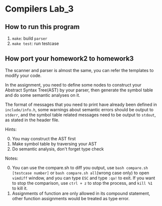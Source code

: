 # Compilers Lab_3

## How to run this program
1. `make`: build `parser`
2. `make test`: run testcase

## How port your homework2 to homework3

The scanner and parser is almost the same, you can refer the templates to modify your code.

In the assignment, you need to define some nodes to construct your Abstract Syntax Tree(AST) by your parser, then generate the symbol table and do some semantic analyses on it.

The format of messages that you need to print have already been defined in `include/info.h`, some warnings about semantic errors should be output to `stderr`, and the symbol table related messages need to be output to `stdout`, as stated in the header file.

Hints:

0. You may construct the AST first
1. Make symbol table by traversing your AST
2. Do semantic analysis, don't forget type check

Notes:

0. You can use the compare.sh to diff you output, use `bash compare.sh [testcase number]` or `bash compare.sh all`(wrong case only) to open `vimdiff` window, and you can type `ESC` and type `:qa!` to exit. If you want to stop the comparison, use `ctrl + z` to stop the process, and `kill %1` to kill it.
1. Assignments of function are only allowed in its compound statement, other function assignments would be treated as type error.

